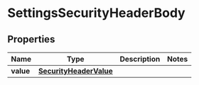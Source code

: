 # SettingsSecurityHeaderBody

## Properties
Name | Type | Description | Notes
------------ | ------------- | ------------- | -------------
**value** | [**SecurityHeaderValue**](SecurityHeaderValue.md) |  | 

